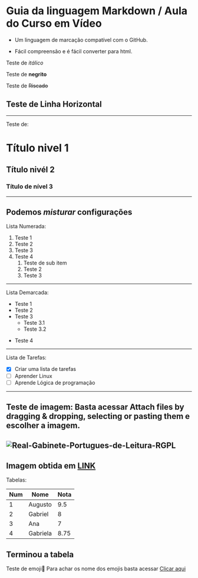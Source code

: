 # Guia da linguagem Markdown / Aula do Curso em Vídeo 
* Um linguagem de marcação compatível com o GitHub.

* Fácil compreensão e é fácil converter para html.

Teste de *itálico*

Teste de **negrito**

Teste de ~~Riscado~~

Teste de Linha Horizontal
---
***
Teste de:
# Título nivel 1
## Título nivél 2
### Título de nível 3
---
Podemos __*misturar*__ configurações
---
Lista Numerada:

1. Teste 1
1. Teste 2
1. Teste 3
1. Teste 4
   1. Teste de sub item
   2. Teste 2
   3. Teste 3
---
Lista Demarcada:

* Teste 1
* Teste 2
* Teste 3
   * Teste 3.1
   * Teste 3.2
- Teste 4
---
Lista de Tarefas:

- [x] Criar uma lista de tarefas
- [ ] Aprender Linux
- [ ] Aprende Lógica de programação

---
Teste de imagem: Basta acessar Attach files by dragging & dropping, selecting or pasting them e escolher a imagem.
---
![Real-Gabinete-Portugues-de-Leitura-RGPL](https://github.com/Augustooliveira123/Estudos/assets/169821762/d8b7106d-3653-4dd6-9309-44f5a038bde1)
---
Imagem obtida em [LINK](https://le.com.br/blog/wp-content/uploads/2021/09/Real-Gabinete-Portugues-de-Leitura-RGPL.jpg)
---
Tabelas:

Num| Nome| Nota
---|---|---
1|Augusto|9.5
2|Gabriel|8
3|Ana|7
4|Gabriela|8.75

Terminou a tabela
---
Teste de emoji🖖 Para achar os nome dos emojis basta acessar [Clicar aqui](https://github.com/ikatyang/emoji-cheat-sheet)

